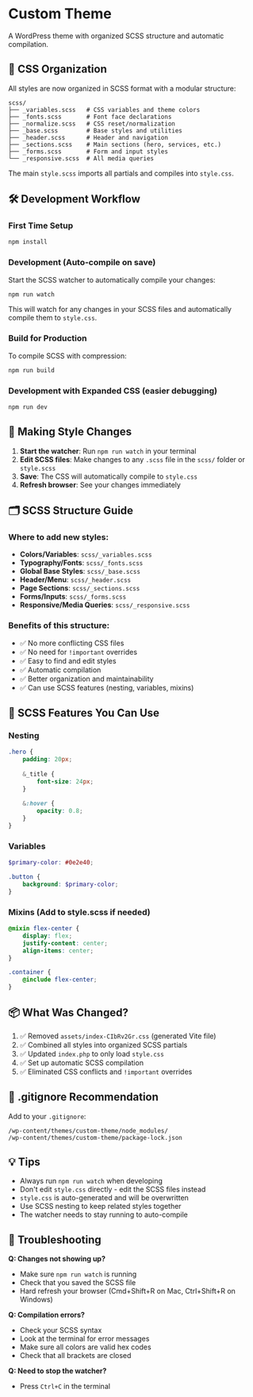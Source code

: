 # Custom Theme

A WordPress theme with organized SCSS structure and automatic compilation.

## 🎨 CSS Organization

All styles are now organized in SCSS format with a modular structure:

```
scss/
├── _variables.scss   # CSS variables and theme colors
├── _fonts.scss       # Font face declarations
├── _normalize.scss   # CSS reset/normalization
├── _base.scss        # Base styles and utilities
├── _header.scss      # Header and navigation
├── _sections.scss    # Main sections (hero, services, etc.)
├── _forms.scss       # Form and input styles
└── _responsive.scss  # All media queries
```

The main `style.scss` imports all partials and compiles into `style.css`.

## 🛠️ Development Workflow

### First Time Setup

```bash
npm install
```

### Development (Auto-compile on save)

Start the SCSS watcher to automatically compile your changes:

```bash
npm run watch
```

This will watch for any changes in your SCSS files and automatically compile them to `style.css`.

### Build for Production

To compile SCSS with compression:

```bash
npm run build
```

### Development with Expanded CSS (easier debugging)

```bash
npm run dev
```

## 📝 Making Style Changes

1. **Start the watcher**: Run `npm run watch` in your terminal
2. **Edit SCSS files**: Make changes to any `.scss` file in the `scss/` folder or `style.scss`
3. **Save**: The CSS will automatically compile to `style.css`
4. **Refresh browser**: See your changes immediately

## 🗂️ SCSS Structure Guide

### Where to add new styles:

- **Colors/Variables**: `scss/_variables.scss`
- **Typography/Fonts**: `scss/_fonts.scss`
- **Global Base Styles**: `scss/_base.scss`
- **Header/Menu**: `scss/_header.scss`
- **Page Sections**: `scss/_sections.scss`
- **Forms/Inputs**: `scss/_forms.scss`
- **Responsive/Media Queries**: `scss/_responsive.scss`

### Benefits of this structure:

- ✅ No more conflicting CSS files
- ✅ No need for `!important` overrides
- ✅ Easy to find and edit styles
- ✅ Automatic compilation
- ✅ Better organization and maintainability
- ✅ Can use SCSS features (nesting, variables, mixins)

## 🎯 SCSS Features You Can Use

### Nesting
```scss
.hero {
    padding: 20px;
    
    &_title {
        font-size: 24px;
    }
    
    &:hover {
        opacity: 0.8;
    }
}
```

### Variables
```scss
$primary-color: #0e2e40;

.button {
    background: $primary-color;
}
```

### Mixins (Add to style.scss if needed)
```scss
@mixin flex-center {
    display: flex;
    justify-content: center;
    align-items: center;
}

.container {
    @include flex-center;
}
```

## 📦 What Was Changed?

1. ✅ Removed `assets/index-CIbRv2Gr.css` (generated Vite file)
2. ✅ Combined all styles into organized SCSS partials
3. ✅ Updated `index.php` to only load `style.css`
4. ✅ Set up automatic SCSS compilation
5. ✅ Eliminated CSS conflicts and `!important` overrides

## 🚫 .gitignore Recommendation

Add to your `.gitignore`:
```
/wp-content/themes/custom-theme/node_modules/
/wp-content/themes/custom-theme/package-lock.json
```

## 💡 Tips

- Always run `npm run watch` when developing
- Don't edit `style.css` directly - edit the SCSS files instead
- `style.css` is auto-generated and will be overwritten
- Use SCSS nesting to keep related styles together
- The watcher needs to stay running to auto-compile

## 🐛 Troubleshooting

**Q: Changes not showing up?**
- Make sure `npm run watch` is running
- Check that you saved the SCSS file
- Hard refresh your browser (Cmd+Shift+R on Mac, Ctrl+Shift+R on Windows)

**Q: Compilation errors?**
- Check your SCSS syntax
- Look at the terminal for error messages
- Make sure all colors are valid hex codes
- Check that all brackets are closed

**Q: Need to stop the watcher?**
- Press `Ctrl+C` in the terminal

